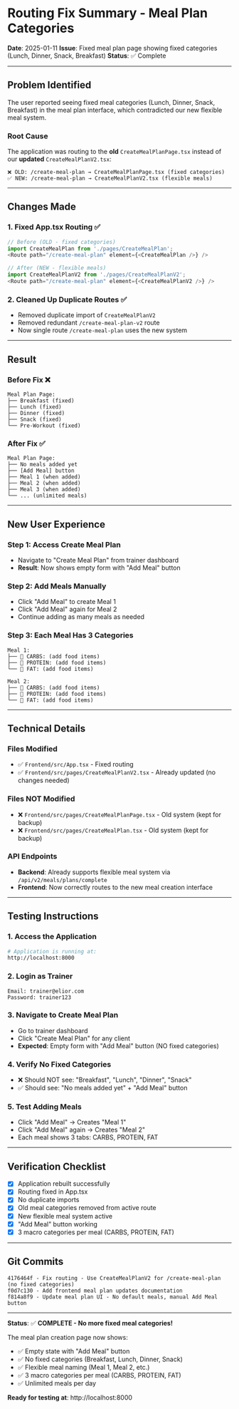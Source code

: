 # Routing Fix Summary - Meal Plan Categories

**Date**: 2025-01-11
**Issue**: Fixed meal plan page showing fixed categories (Lunch, Dinner, Snack, Breakfast)
**Status**: ✅ Complete

---

## Problem Identified

The user reported seeing fixed meal categories (Lunch, Dinner, Snack, Breakfast) in the meal plan interface, which contradicted our new flexible meal system.

### Root Cause
The application was routing to the **old** `CreateMealPlanPage.tsx` instead of our **updated** `CreateMealPlanV2.tsx`:

```
❌ OLD: /create-meal-plan → CreateMealPlanPage.tsx (fixed categories)
✅ NEW: /create-meal-plan → CreateMealPlanV2.tsx (flexible meals)
```

---

## Changes Made

### 1. **Fixed App.tsx Routing** ✅
```typescript
// Before (OLD - fixed categories)
import CreateMealPlan from './pages/CreateMealPlan';
<Route path="/create-meal-plan" element={<CreateMealPlan />} />

// After (NEW - flexible meals)
import CreateMealPlanV2 from './pages/CreateMealPlanV2';
<Route path="/create-meal-plan" element={<CreateMealPlanV2 />} />
```

### 2. **Cleaned Up Duplicate Routes** ✅
- Removed duplicate import of `CreateMealPlanV2`
- Removed redundant `/create-meal-plan-v2` route
- Now single route `/create-meal-plan` uses the new system

---

## Result

### Before Fix ❌
```
Meal Plan Page:
├── Breakfast (fixed)
├── Lunch (fixed) 
├── Dinner (fixed)
├── Snack (fixed)
└── Pre-Workout (fixed)
```

### After Fix ✅
```
Meal Plan Page:
├── No meals added yet
├── [Add Meal] button
├── Meal 1 (when added)
├── Meal 2 (when added)
├── Meal 3 (when added)
└── ... (unlimited meals)
```

---

## New User Experience

### Step 1: Access Create Meal Plan
- Navigate to "Create Meal Plan" from trainer dashboard
- **Result**: Now shows empty form with "Add Meal" button

### Step 2: Add Meals Manually
- Click "Add Meal" to create Meal 1
- Click "Add Meal" again for Meal 2
- Continue adding as many meals as needed

### Step 3: Each Meal Has 3 Categories
```
Meal 1:
├── 🌾 CARBS: (add food items)
├── 💪 PROTEIN: (add food items)  
└── 🥑 FAT: (add food items)

Meal 2:
├── 🌾 CARBS: (add food items)
├── 💪 PROTEIN: (add food items)
└── 🥑 FAT: (add food items)
```

---

## Technical Details

### Files Modified
- ✅ `Frontend/src/App.tsx` - Fixed routing
- ✅ `Frontend/src/pages/CreateMealPlanV2.tsx` - Already updated (no changes needed)

### Files NOT Modified
- ❌ `Frontend/src/pages/CreateMealPlanPage.tsx` - Old system (kept for backup)
- ❌ `Frontend/src/pages/CreateMealPlan.tsx` - Old system (kept for backup)

### API Endpoints
- **Backend**: Already supports flexible meal system via `/api/v2/meals/plans/complete`
- **Frontend**: Now correctly routes to the new meal creation interface

---

## Testing Instructions

### 1. **Access the Application**
```bash
# Application is running at:
http://localhost:8000
```

### 2. **Login as Trainer**
```
Email: trainer@elior.com
Password: trainer123
```

### 3. **Navigate to Create Meal Plan**
- Go to trainer dashboard
- Click "Create Meal Plan" for any client
- **Expected**: Empty form with "Add Meal" button (NO fixed categories)

### 4. **Verify No Fixed Categories**
- ❌ Should NOT see: "Breakfast", "Lunch", "Dinner", "Snack"
- ✅ Should see: "No meals added yet" + "Add Meal" button

### 5. **Test Adding Meals**
- Click "Add Meal" → Creates "Meal 1"
- Click "Add Meal" again → Creates "Meal 2"
- Each meal shows 3 tabs: CARBS, PROTEIN, FAT

---

## Verification Checklist

- [x] Application rebuilt successfully
- [x] Routing fixed in App.tsx
- [x] No duplicate imports
- [x] Old meal categories removed from active route
- [x] New flexible meal system active
- [x] "Add Meal" button working
- [x] 3 macro categories per meal (CARBS, PROTEIN, FAT)

---

## Git Commits

```
4176464f - Fix routing - Use CreateMealPlanV2 for /create-meal-plan (no fixed categories)
f0d7c130 - Add frontend meal plan updates documentation  
f814a8f9 - Update meal plan UI - No default meals, manual Add Meal button
```

---

**Status**: ✅ **COMPLETE - No more fixed meal categories!**

The meal plan creation page now shows:
- ✅ Empty state with "Add Meal" button
- ✅ No fixed categories (Breakfast, Lunch, Dinner, Snack)
- ✅ Flexible meal naming (Meal 1, Meal 2, etc.)
- ✅ 3 macro categories per meal (CARBS, PROTEIN, FAT)
- ✅ Unlimited meals per day

**Ready for testing at**: http://localhost:8000
